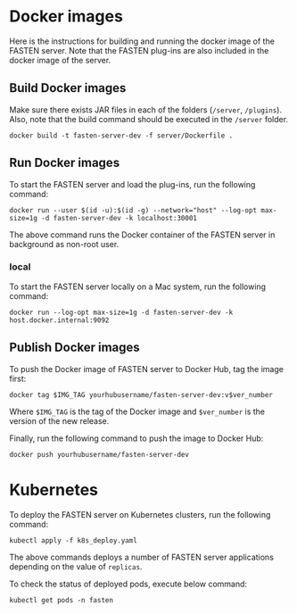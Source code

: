 # Docker images
Here is the instructions for building and running the docker image of the FASTEN server. Note that the FASTEN plug-ins are also included in the docker image of the server.

## Build Docker images
Make sure there exists JAR files in each of the folders (`/server`, `/plugins`). Also, note that the build command should be executed in the `/server` folder.

```
docker build -t fasten-server-dev -f server/Dockerfile .
```

## Run Docker images
To start the FASTEN server and load the plug-ins, run the following command:

```
docker run --user $(id -u):$(id -g) --network="host" --log-opt max-size=1g -d fasten-server-dev -k localhost:30001
```
The above command runs the Docker container of the FASTEN server in background as non-root user.

### local
To start the FASTEN server locally on a Mac system, run the following command:
```
docker run --log-opt max-size=1g -d fasten-server-dev -k host.docker.internal:9092
```

## Publish Docker images
To push the Docker image of FASTEN server to Docker Hub, tag the image first:
```
docker tag $IMG_TAG yourhubusername/fasten-server-dev:v$ver_number
```
Where `$IMG_TAG` is the tag of the Docker image and `$ver_number` is the version of the new release.

Finally, run the following command to push the image to Docker Hub:
```
docker push yourhubusername/fasten-server-dev
```

# Kubernetes
To deploy the FASTEN server on Kubernetes clusters, run the following command:
```
kubectl apply -f k8s_deploy.yaml
```
The above commands deploys a number of FASTEN server applications depending on the value of `replicas`.

To check the status of deployed pods, execute below command:
```
kubectl get pods -n fasten
```
